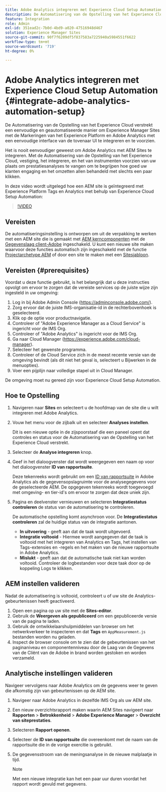 ```yaml
---
title: Adobe Analytics integreren met Experience Cloud Setup Automation
description: De Automatisering van de Opstelling van het Experience Cloud verstrekt een eenvoudige en geautomatiseerde manier om Experience Manager Sites met de Markeringen van het Experience Platform en Adobe Analytics met een eenvoudige interface van de tovenaar UI te integreren en te voorzien. Leer hoe u de automatische installatie kunt gebruiken met uw eigen site.
feature: Integration
role: Admin
exl-id: 351ead2c-7b0d-4bd9-a020-47516948d467
solution: Experience Manager Sites
source-git-commit: 90f7f6209df5f837583a7225940a5984551f6622
workflow-type: tm+mt
source-wordcount: '719'
ht-degree: 0%

---
```


# Adobe Analytics integreren met Experience Cloud Setup Automation {#integrate-adobe-analytics-automation-setup}

De Automatisering van de Opstelling van het Experience Cloud verstrekt een eenvoudige en geautomatiseerde manier om Experience Manager Sites met de Markeringen van het Experience Platform en Adobe Analytics met een eenvoudige interface van de tovenaar UI te integreren en te voorzien.

Het is nooit eenvoudiger geweest om Adobe Analytics met AEM Sites te integreren. Met de Automatisering van de Opstelling van het Experience Cloud, vestiging, het integreren, en het van instrumenten voorzien van uw plaats om prestatiesanalyses te vangen om te begrijpen hoe goed uw klanten engaging en het omzetten allen behandeld met slechts een paar klikken.

In deze video wordt uitgelegd hoe een AEM site is geïntegreerd met Experience Platform Tags en Analytics met behulp van Experience Cloud Setup Automation:

>[!VIDEO](https://video.tv.adobe.com/v/345372/?quality=12)

## Vereisten

De automatiseringsinstelling is ontworpen om uit de verpakking te werken met een AEM site die is gemaakt met [AEM kerncomponenten](https://experienceleague.adobe.com/docs/experience-manager-core-components/using/introduction.html) met de [Gegevenslaag client-Adobe](https://experienceleague.adobe.com/docs/experience-manager-core-components/using/developing/data-layer/overview.html) ingeschakeld. U kunt een nieuwe site maken waarvoor deze functies automatisch zijn ingeschakeld met de functie [Projectarchetype AEM](https://experienceleague.adobe.com/docs/experience-manager-core-components/using/developing/archetype/overview.html) of door een site te maken met een [Sitesjabloon](/help/journey-sites/quick-site/create-site.md).

## Vereisten {#prerequisites}

Voordat u deze functie gebruikt, is het belangrijk dat u deze instructies opvolgt om ervoor te zorgen dat de vereiste services op de juiste wijze zijn ingesteld in uw omgeving:

1. Log in bij Adobe Admin Console (https://adminconsole.adobe.com/).
1. Zorg ervoor dat de juiste IMS-organisatie-id in de rechterbovenhoek is geselecteerd.
1. Klik op de optie voor productnavigatie.
1. Controleer of &quot;Adobe Experience Manager as a Cloud Service&quot; is ingericht voor de IMS Org.
1. Controleer of &quot;Adobe Analytics&quot; is ingericht voor de IMS Org.
1. Ga naar Cloud Manager (https://experience.adobe.com/cloud-manager).
1. Selecteer het gewenste programma.
1. Controleer of de Cloud Service zich in de meest recente versie van de omgeving bevindt (als dit niet het geval is, selecteert u Bijwerken in de menuopties).
1. Voer een pijplijn naar volledige stapel uit in Cloud Manager.

De omgeving moet nu gereed zijn voor Experience Cloud Setup Automation.

## Hoe te Opstelling

1. Navigeren naar **Sites** en selecteert u de hoofdmap van de site die u wilt integreren met Adobe Analytics.
1. Vouw het menu voor de zijbalk uit en selecteer **Analyses instellen**.

   Dit is een nieuwe optie in de zijspoorstaaf die een paneel opent dat controles en status voor de Automatisering van de Opstelling van het Experience Cloud verstrekt.
1. Selecteer de **Analyse integreren** knop.
1. Geef in het dialoogvenster dat wordt weergegeven een naam op voor het dialoogvenster **ID van rapportsuite**.

   Deze tekenreeks wordt gebruikt om een [ID van rapportsuite](https://experienceleague.adobe.com/docs/analytics/admin/manage-report-suites/new-report-suite/t-create-a-report-suite.html) in Adobe Analytics als de gegevensopslagruimte voor de analysegegevens voor de geselecteerde AEM. De opgegeven tekenreeks wordt toegevoegd met omgeving- en tier-id&#39;s om ervoor te zorgen dat deze uniek zijn.

1. Pagina en deelvenster vernieuwen en selecteren **Integratiestatus controleren** de status van de automatisering te controleren.

   De automatische opstelling komt asynchroon voor. De **Integratiestatus controleren** zal de huidige status van de integratie aantonen.

   * **In uitvoering** - geeft aan dat de taak wordt uitgevoerd.
   * **Integratie voltooid** - Hiermee wordt aangegeven dat de taak is voltooid met het integreren van Analytics en Tags, het instellen van Tags-extensies en -regels en het maken van de nieuwe rapportsuite in Adobe Analytics.
   * **Mislukt** - geeft aan dat de automatische taak niet kan worden voltooid. Controleer de logbestanden voor deze taak door op de koppeling Logs te klikken.

## AEM instellen valideren

Nadat de automatisering is voltooid, controleert u of uw site de Analytics-gebeurtenissen heeft geactiveerd.

1. Open een pagina op uw site met de **Sites-editor**.
1. Gebruik de **Weergeven als gepubliceerd** om een gepubliceerde versie van de pagina te laden.
1. Gebruik de ontwikkelaarshulpmiddelen van browser om het netwerkverkeer te inspecteren en dat **Tags** en `AppMeasurement.js` bestanden worden nu geladen.
1. Inspect de browser console om te zien dat de gebeurtenissen van het paginaniveau en componentenniveau door de Laag van de Gegevens van de Cliënt van de Adobe in brand worden gestoken en worden verzameld.

## Analytische instellingen valideren

Navigeer vervolgens naar Adobe Analytics om de gegevens weer te geven die afkomstig zijn van gebeurtenissen op de AEM site.

1. Navigeer naar Adobe Analytics in dezelfde IMS Org als uw AEM site.
1. Een nieuw overzichtsrapport maken waarin AEM Sites navigeert naar **Rapporten** > **Betrokkenheid** > **Adobe Experience Manager** > **Overzicht van siteprestaties**.
1. Selecteren **Rapport openen**.
1. Selecteer de **ID van rapportsuite** die overeenkomt met de naam van de rapportsuite die in de vorige exercitie is gebruikt.
1. De gegevensstroom van de meningsanalyse in de nieuwe malplaatje in tijd.

   >[!NOTE]
   >
   > Met een nieuwe integratie kan het een paar uur duren voordat het rapport wordt gevuld met gegevens.
